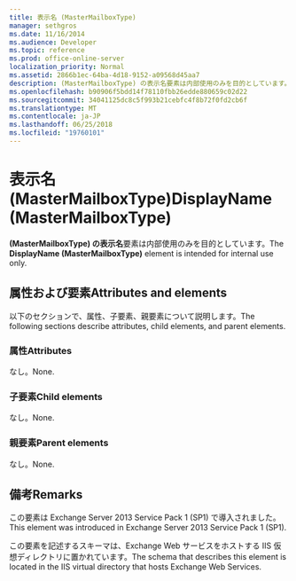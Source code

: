 ```yaml
---
title: 表示名 (MasterMailboxType)
manager: sethgros
ms.date: 11/16/2014
ms.audience: Developer
ms.topic: reference
ms.prod: office-online-server
localization_priority: Normal
ms.assetid: 2866b1ec-64ba-4d18-9152-a09568d45aa7
description: (MasterMailboxType) の表示名要素は内部使用のみを目的としています。
ms.openlocfilehash: b90906f5bdd14f78110fbb26edde880659c02d22
ms.sourcegitcommit: 34041125dc8c5f993b21cebfc4f8b72f0fd2cb6f
ms.translationtype: MT
ms.contentlocale: ja-JP
ms.lasthandoff: 06/25/2018
ms.locfileid: "19760101"
---
```

# <a name="displayname-mastermailboxtype"></a><span data-ttu-id="a00fd-103">表示名 (MasterMailboxType)</span><span class="sxs-lookup"><span data-stu-id="a00fd-103">DisplayName (MasterMailboxType)</span></span>

<span data-ttu-id="a00fd-104">**(MasterMailboxType) の表示名**要素は内部使用のみを目的としています。</span><span class="sxs-lookup"><span data-stu-id="a00fd-104">The **DisplayName (MasterMailboxType)** element is intended for internal use only.</span></span> 

## <a name="attributes-and-elements"></a><span data-ttu-id="a00fd-105">属性および要素</span><span class="sxs-lookup"><span data-stu-id="a00fd-105">Attributes and elements</span></span>

<span data-ttu-id="a00fd-106">以下のセクションで、属性、子要素、親要素について説明します。</span><span class="sxs-lookup"><span data-stu-id="a00fd-106">The following sections describe attributes, child elements, and parent elements.</span></span>
  
### <a name="attributes"></a><span data-ttu-id="a00fd-107">属性</span><span class="sxs-lookup"><span data-stu-id="a00fd-107">Attributes</span></span>

<span data-ttu-id="a00fd-108">なし。</span><span class="sxs-lookup"><span data-stu-id="a00fd-108">None.</span></span>
  
### <a name="child-elements"></a><span data-ttu-id="a00fd-109">子要素</span><span class="sxs-lookup"><span data-stu-id="a00fd-109">Child elements</span></span>

<span data-ttu-id="a00fd-110">なし。</span><span class="sxs-lookup"><span data-stu-id="a00fd-110">None.</span></span>
  
### <a name="parent-elements"></a><span data-ttu-id="a00fd-111">親要素</span><span class="sxs-lookup"><span data-stu-id="a00fd-111">Parent elements</span></span>

<span data-ttu-id="a00fd-112">なし。</span><span class="sxs-lookup"><span data-stu-id="a00fd-112">None.</span></span>
  
## <a name="remarks"></a><span data-ttu-id="a00fd-113">備考</span><span class="sxs-lookup"><span data-stu-id="a00fd-113">Remarks</span></span>

<span data-ttu-id="a00fd-114">この要素は Exchange Server 2013 Service Pack 1 (SP1) で導入されました。</span><span class="sxs-lookup"><span data-stu-id="a00fd-114">This element was introduced in Exchange Server 2013 Service Pack 1 (SP1).</span></span>
  
<span data-ttu-id="a00fd-115">この要素を記述するスキーマは、Exchange Web サービスをホストする IIS 仮想ディレクトリに置かれています。</span><span class="sxs-lookup"><span data-stu-id="a00fd-115">The schema that describes this element is located in the IIS virtual directory that hosts Exchange Web Services.</span></span>
  

